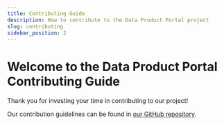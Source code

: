 ```yaml
---
title: Contributing Guide
description: How to contribute to the Data Product Portal project
slug: contributing
sidebar_position: 2
---
```


# Welcome to the Data Product Portal Contributing Guide

Thank you for investing your time in contributing to our project!

Our contribution guidelines can be found in [our GitHub repository](https://github.com/conveyordata/data-product-portal/blob/main/CONTRIBUTING.md).
